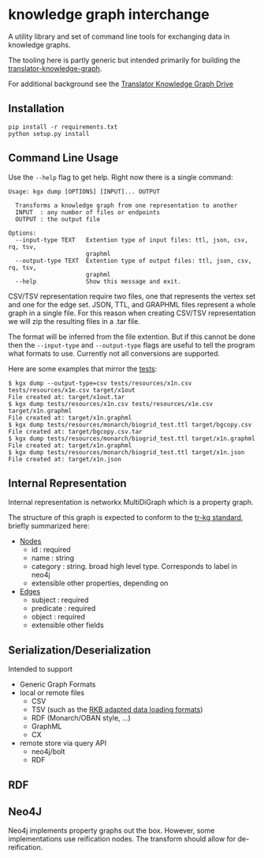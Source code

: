 # knowledge graph interchange

A utility library and set of command line tools for exchanging data in knowledge graphs.

The tooling here is partly generic but intended primarily for building
the
[translator-knowledge-graph](https://github.com/NCATS-Tangerine/translator-knowledge-graph).

For additional background see the [Translator Knowledge Graph Drive](http://bit.ly/tr-kg)

## Installation
```
pip install -r requirements.txt
python setup.py install
```

## Command Line Usage
Use the `--help` flag to get help. Right now there is a single command:
```
Usage: kgx dump [OPTIONS] [INPUT]... OUTPUT

  Transforms a knowledge graph from one representation to another
  INPUT  : any number of files or endpoints
  OUTPUT : the output file

Options:
  --input-type TEXT   Extention type of input files: ttl, json, csv, rq, tsv,
                      graphml
  --output-type TEXT  Extention type of output files: ttl, json, csv, rq, tsv,
                      graphml
  --help              Show this message and exit.
```

CSV/TSV representation require two files, one that represents the vertex set and
one for the edge set. JSON, TTL, and GRAPHML files represent a whole graph in a
single file. For this reason when creating CSV/TSV representation we will zip
the resulting files in a .tar file.

The format will be inferred from the file extention. But if  this cannot be done
then the `--input-type` and `--output-type` flags are useful to tell the program
what formats to use. Currently not all conversions are supported.

Here are some examples that mirror the [tests](tests/):

```
$ kgx dump --output-type=csv tests/resources/x1n.csv tests/resources/x1e.csv target/x1out
File created at: target/x1out.tar
$ kgx dump tests/resources/x1n.csv tests/resources/x1e.csv target/x1n.graphml
File created at: target/x1n.graphml
$ kgx dump tests/resources/monarch/biogrid_test.ttl target/bgcopy.csv
File created at: target/bgcopy.csv.tar
$ kgx dump tests/resources/monarch/biogrid_test.ttl target/x1n.graphml
File created at: target/x1n.graphml
$ kgx dump tests/resources/monarch/biogrid_test.ttl target/x1n.json
File created at: target/x1n.json
```

## Internal Representation

Internal representation is networkx MultiDiGraph which is a property graph.

The structure of this graph is expected to conform to the [tr-kg
standard](http://bit.ly/tr-kg-standard), briefly summarized here:

 * [Nodes](https://biolink.github.io/biolink-model/docs/NamedThing.html)
    * id : required
    * name : string
    * category : string. broad high level type. Corresponds to label in neo4j
    * extensible other properties, depending on
 * [Edges](https://biolink.github.io/biolink-model/docs/Association.html)
    * subject : required
    * predicate : required
    * object : required
    * extensible other fields

## Serialization/Deserialization

Intended to support

 - Generic Graph Formats
 - local or remote files
    - CSV
    - TSV (such as the [RKB adapted data loading formats](https://github.com/NCATS-Tangerine/translator-knowledge-graph/blob/develop/database/scripts/README.md))
    - RDF (Monarch/OBAN style, ...)
    - GraphML
    - CX
 - remote store via query API
    - neo4j/bolt
    - RDF


## RDF

## Neo4J

Neo4j implements property graphs out the box. However, some
implementations use reification nodes. The transform should allow for
de-reification.
